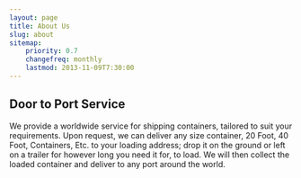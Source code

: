 ```yaml
---
layout: page
title: About Us
slug: about
sitemap:
    priority: 0.7
    changefreq: monthly
    lastmod: 2013-11-09T7:30:00
---
```

## Door to Port Service

We provide a worldwide service for shipping containers, tailored to suit your requirements. Upon request, we can deliver any size container, 20 Foot, 40 Foot, Containers, Etc. to your loading address; drop it on the ground or left on a trailer for however long you need it for, to load. We will then collect the loaded container and deliver to any port around the world.